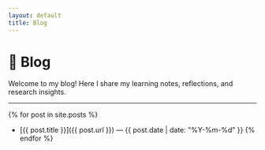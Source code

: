 ```yaml
---
layout: default
title: Blog
---
```


# 📝 Blog

<div data-lang="en">
Welcome to my blog!  
Here I share my learning notes, reflections, and research insights.
</div>

<div data-lang="zh" style="display:none;">
欢迎来到我的博客！  
这里记录了我的学习笔记、思考与研究体会。
</div>

---

{% for post in site.posts %}
- [{{ post.title }}]({{ post.url }}) — {{ post.date | date: "%Y-%m-%d" }}
{% endfor %}

